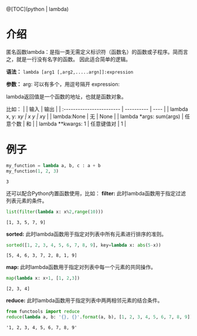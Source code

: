 ﻿@[TOC](python | lambda)
# 介绍
匿名函数lambda：是指一类无需定义标识符（函数名）的函数或子程序。简而言之，就是一行没有名字的函数。
因此适合简单的逻辑。

**语法：**
`lambda [arg1 [,arg2,.....argn]]:expression`

**参数：**
	arg: 可以有多个，用逗号隔开
	expression: 

lambda返回值是一个函数的地址，也就是函数对象。

比如：
|                          | 输入       | 输出 |
| :------------------------ | ---------- | ---- |
| lambda x, y: x*y         | x y        | x*y  |
| lambda:None              | 无         | None |
| lambda *args:  sum(args) | 任意个数   | 和   |
| lambda **kwargs: 1       | 任意键值对 | 1    |

# 例子

```python
my_function = lambda a, b, c : a + b
my_function(1, 2, 3)
```

    3

还可以配合Python内置函数使用，比如：
**filter:**
此时lambda函数用于指定过滤列表元素的条件。
```python
list(filter(lambda x: x%2,range(10)))
```
	[1, 3, 5, 7, 9]
	
**sorted:**
 此时lambda函数用于指定对列表中所有元素进行排序的准则。
```python
sorted([1, 2, 3, 4, 5, 6, 7, 8, 9], key=lambda x: abs(5-x))
```
	[5, 4, 6, 3, 7, 2, 8, 1, 9]
	
**map:**
此时lambda函数用于指定对列表中每一个元素的共同操作。
```python
map(lambda x: x+1, [1, 2,3])
```
	[2, 3, 4]

**reduce:**
此时lambda函数用于指定列表中两两相邻元素的结合条件。
```python
from functools import reduce
reduce(lambda a, b: '{}, {}'.format(a, b), [1, 2, 3, 4, 5, 6, 7, 8, 9])
```
	'1, 2, 3, 4, 5, 6, 7, 8, 9'

